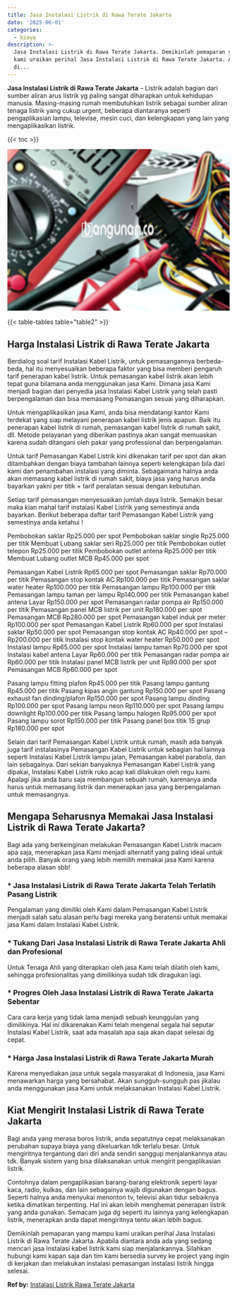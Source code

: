 ```yaml
---
title: Jasa Instalasi Listrik di Rawa Terate Jakarta
date: '2025-06-01'
categories:
  - biaya
description: >-
  Jasa Instalasi Listrik di Rawa Terate Jakarta. Demikinlah pemaparan yang mampu
  kami uraikan perihal Jasa Instalasi Listrik di Rawa Terate Jakarta. Apabila
  di...
---
```


**Jasa Instalasi Listrik di Rawa Terate Jakarta** – Listrik adalah bagian dari sumber aliran arus listrik yg paling sangat diharapkan untuk kehidupan manusia. Masing-masing rumah membutuhkan listrik sebagai sumber aliran tenaga listrik yang cukup urgent, beberapa diantaranya seperti pengaplikasian lampu, televise, mesin cuci, dan kelengkapan yang lain yang mengaplikasikan listrik.

{{< toc >}}

![Jasa Instalasi Listrik di Rawa Terate Jakarta](/images/instalasi-listrik-murah39.png)

{{< table-tables table="table2" >}}

## Harga Instalasi Listrik di Rawa Terate Jakarta

Berdialog soal tarif Instalasi Kabel Listrik, untuk pemasangannya berbeda-beda, hal itu menyesuaikan beberapa faktor yang bisa memberi pengaruh tarif penerapan kabel listrik. Untuk pemasangan kabel listrik akan lebih tepat guna bilamana anda menggunakan jasa Kami. Dimana jasa Kami menjadi bagian dari penyedia jasa Instalasi Kabel Listrik yang telah pasti berpengalaman dan bisa memasang Pemasangan sesuai yang diharapkan.

Untuk mengaplikasikan jasa Kami, anda bisa mendatangi kantor Kami terdekat yang siap melayani penerapan kabel listrik jenis apapun. Baik itu penerapan kabel listrik di rumah, pemasangan kabel listrik di rumah sakit, dll. Metode pelayanan yang diberikan pastinya akan sangat memuaskan karena sudah ditangani oleh pakar yang professional dan berpengalaman.

Untuk tarif Pemasangan Kabel Listrik kini dikenakan tarif per spot dan akan ditambahkan dengan biaya tambahan lainnya seperti kelengkapan bila dari kami dan penambahan instalasi yang diminta. Sebagaimana halnya anda akan memasang kabel listrik di rumah sakit, biaya jasa yang harus anda bayarkan yakni per titik + tarif peralatan sesuai dengan kebutuhan.

Setiap tarif pemasangan menyesuaikan jumlah daya listrik. Semakin besar maka kian mahal tarif instalasi Kabel Listrik yang semestinya anda bayarkan. Berikut beberapa daftar tarif Pemasangan Kabel Listrik yang semestinya anda ketahui !

Pembobokan saklar Rp25.000 per spot Pembobokan saklar single Rp25.000 per titik Membuat Lubang saklar seri Rp25.000 per titik Pembobokan outlet telepon Rp25.000 per titik Pembobokan outlet antena Rp25.000 per titik Membuat Lubang outlet MCB Rp45.000 per spot

Pemasangan Kabel Listrik Rp65.000 per spot Pemasangan saklar Rp70.000 per titik Pemasangan stop kontak AC Rp100.000 per titik Pemasangan saklar water heater Rp100.000 per titik Pemasangan lampu Rp100.000 per titik Pemasangan lampu taman per lampu Rp140.000 per titik Pemasangan kabel antena Layar Rp150.000 per spot Pemasangan radar pompa air Rp150.000 per titik Pemasangan panel MCB listrik per unit Rp180.000 per spot Pemasangan MCB Rp280.000 per spot Pemasangan kabel induk per meter Rp100.000 per spot Pemasangan Kabel Listrik Rp60.000 per spot Instalasi saklar Rp50.000 per spot Pemasangan stop kontak AC Rp40.000 per spot – Rp200.000 per titik Instalasi stop kontak water heater Rp50.000 per spot Instalasi lampu Rp65.000 per spot Instalasi lampu taman Rp70.000 per spot Instalasi kabel antena Layar Rp60.000 per titik Pemasangan radar pompa air Rp60.000 per titik Instalasi panel MCB listrik per unit Rp90.000 per spot Pemasangan MCB Rp60.000 per spot

Pasang lampu fitting plafon Rp45.000 per titik Pasang lampu gantung Rp45.000 per titik Pasang kipas angin gantung Rp150.000 per spot Pasang exhaust fan dinding/plafon Rp150.000 per spot Pasang lampu dinding Rp100.000 per spot Pasang lampu neon Rp110.000 per spot Pasang lampu downlight Rp100.000 per titik Pasang lampu halogen Rp95.000 per spot Pasang lampu sorot Rp150.000 per titik Pasang panel box titik 15 grup Rp180.000 per spot

Selain dari tarif Pemasangan Kabel Listrik untuk rumah, masih ada banyak juga tarif instalasinya Pemasangan Kabel Listrik untuk sebagian hal lainnya seperti Instalasi Kabel Listrik lampu jalan, Pemasangan kabel parabola, dan lain sebagainya. Dari sekian banyaknya Pemasangan Kabel Listrik yang dipakai, Instalasi Kabel Listrik ruko acap kali dilakukan oleh regu kami. Apalagi jika anda baru saja membangun sebuah rumah, karenanya anda harus untuk memasang listrik dan menerapkan jasa yang berpengalaman untuk memasangnya.

## Mengapa Seharusnya Memakai Jasa Instalasi Listrik di Rawa Terate Jakarta?

Bagi ada yang berkeinginan melakukan Pemasangan Kabel Listrik macam apa saja, menerapkan jasa Kami menjadi alternatif yang paling ideal untuk anda pilih. Banyak orang yang lebih memilih memakai jasa Kami karena beberapa alasan sbb!

### \* Jasa Instalasi Listrik di Rawa Terate Jakarta Telah Terlatih Pasang Listrik

Pengalaman yang dimiliki oleh Kami dalam Pemasangan Kabel Listrik menjadi salah satu alasan perlu bagi mereka yang beratensi untuk memakai jasa Kami dalam Instalasi Kabel Listrik.

### \* Tukang Dari Jasa Instalasi Listrik di Rawa Terate Jakarta Ahli dan Profesional

Untuk Tenaga Ahli yang diterapkan oleh jasa Kami telah dilatih oleh kami, sehingga profesionalitas yang dimilikinya sudah tdk diragukan lagi.

### \* Progres Oleh Jasa Instalasi Listrik di Rawa Terate Jakarta Sebentar

Cara cara kerja yang tidak lama menjadi sebuah keunggulan yang dimilikinya. Hal ini dikarenakan Kami telah mengenal segala hal seputar Instalasi Kabel Listrik, saat ada masalah apa saja akan dapat selesai dg cepat.

### \* Harga Jasa Instalasi Listrik di Rawa Terate Jakarta Murah

Karena menyediakan jasa untuk segala masyarakat di Indonesia, jasa Kami menawarkan harga yang bersahabat. Akan sungguh-sungguh pas jikalau anda menggunakan jasa Kami untuk melaksanakan Instalasi Kabel Listrik.

## Kiat Mengirit Instalasi Listrik di Rawa Terate Jakarta


Bagi anda yang merasa boros listrik, anda sepatutnya cepat melaksanakan perubahan supaya biaya yang dikeluarkan tdk terlalu besar. Untuk mengiritnya tergantung dari diri anda sendiri sanggup menjalankannya atau tdk. Banyak sistem yang bisa dilaksanakan untuk mengirit pengaplikasian listrik.

Contohnya dalam pengaplikasian barang-barang elektronik seperti layar kaca, radio, kulkas, dan lain sebagainya wajib digunakan dengan bagus. Seperti halnya anda menyukai menonton tv, televisi akan tidur sebaiknya ketika dimatikan terpenting. Hal ini akan lebih menghemat penerapan listrik yang anda gunakan. Semacam juga dg seperti itu lainnya yang kelengkapan listrik, menerapkan anda dapat mengiritnya tentu akan lebih bagus.

Demikinlah pemaparan yang mampu kami uraikan perihal Jasa Instalasi Listrik di Rawa Terate Jakarta. Apabila diantara anda ada yang sedang mencari jasa Instalasi kabel listrik kami siap menjalankannya. Silahkan hubungi kami kapan saja dan tim kami bersedia survey ke project yang ingin di kerjakan dan melakukan instalasi pemasangan instalasi listrik hingga selesai.

**Ref by:** [Instalasi Listrik Rawa Terate Jakarta](https://id.wikipedia.org/wiki/Instalasi)
